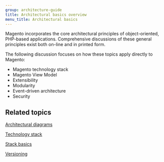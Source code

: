 ```yaml
---
group: architecture-guide
title: Architectural basics overview
menu_title: Architectural basics
---
```


Magento incorporates the core architectural principles of object-oriented, PHP-based applications. Comprehensive discussions of these general principles exist both on-line and in printed form.

The following discussion focuses on how these topics apply directly to Magento:

* Magento technology stack
* Magento View Model
* Extensibility
* Modularity
* Event-driven architecture
* Security

## Related topics

[Architectural diagrams]({{page.baseurl}}/architecture/archi_perspectives/arch_diagrams.html)

[Technology stack]({{page.baseurl}}/architecture/tech-stack.html)

[Stack basics]({{page.baseurl}}/architecture/tech-stack.html)

[Versioning]({{page.baseurl}}/architecture/versioning.html)

